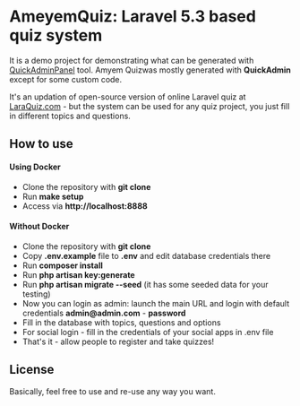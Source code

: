 # AmeyemQuiz: Laravel 5.3 based quiz system

It is a demo project for demonstrating what can be generated with [QuickAdminPanel](https://quickadminpanel.com) tool.
Amyem Quizwas mostly generated with __QuickAdmin__ except for some custom code.

It's an updation of open-source version of online Laravel quiz at [LaraQuiz.com](http://laraquiz.com) - but the system can be used for any quiz project, you just fill in different topics and questions.


## How to use

#### Using Docker
- Clone the repository with __git clone__
- Run __make setup__
- Access via __http://localhost:8888__

#### Without Docker
- Clone the repository with __git clone__
- Copy __.env.example__ file to __.env__ and edit database credentials there
- Run __composer install__
- Run __php artisan key:generate__
- Run __php artisan migrate --seed__ (it has some seeded data for your testing)
- Now you can login as admin: launch the main URL and login with default credentials __admin@admin.com__ - __password__
- Fill in the database with topics, questions and options
- For social login - fill in the credentials of your social apps in .env file
- That's it - allow people to register and take quizzes!

## License

Basically, feel free to use and re-use any way you want.
